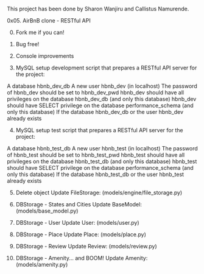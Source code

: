 This project has been done by Sharon Wanjiru and Callistus Namurende.

0x05. AirBnB clone - RESTful API

0. Fork me if you can!

1. Bug free!

2. Console improvements

3. MySQL setup development
script that prepares a RESTful API server for the project:

A database hbnb_dev_db
A new user hbnb_dev (in localhost)
The password of hbnb_dev should be set to hbnb_dev_pwd
hbnb_dev should have all privileges on the database hbnb_dev_db (and only this database)
hbnb_dev should have SELECT privilege on the database performance_schema (and only this database)
If the database hbnb_dev_db or the user hbnb_dev already exists

4. MySQL setup test
script that prepares a RESTful API server for the project:

A database hbnb_test_db
A new user hbnb_test (in localhost)
The password of hbnb_test should be set to hbnb_test_pwd
hbnb_test should have all privileges on the database hbnb_test_db (and only this database)
hbnb_test should have SELECT privilege on the database performance_schema (and only this database)
If the database hbnb_test_db or the user hbnb_test already exists

5. Delete object
Update FileStorage: (models/engine/file_storage.py)

6. DBStorage - States and Cities
Update BaseModel: (models/base_model.py)

7. DBStorage - User
Update User: (models/user.py)

8. DBStorage - Place
Update Place: (models/place.py)

9. DBStorage - Review
Update Review: (models/review.py)

10. DBStorage - Amenity... and BOOM!
Update Amenity: (models/amenity.py)
